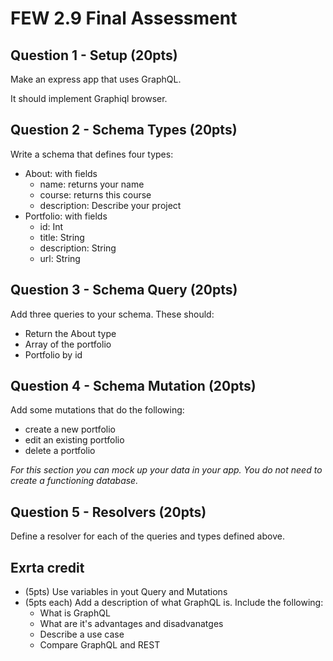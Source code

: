 # FEW 2.9 Final Assessment

## Question 1 - Setup (20pts)

Make an express app that uses GraphQL. 

It should implement Graphiql browser. 

## Question 2 - Schema Types (20pts)

Write a schema that defines four types: 

- About: with fields
	- name: returns your name
	- course: returns this course
	- description: Describe your project
- Portfolio: with fields
	- id: Int
	- title: String
	- description: String
	- url: String
	
## Question 3 - Schema Query (20pts)

Add three queries to your schema. These should:

- Return the About type
- Array of the portfolio 
- Portfolio by id 

## Question 4 - Schema Mutation (20pts)

Add some mutations that do the following: 

- create a new portfolio
- edit an existing portfolio
- delete a portfolio

_For this section you can mock up your data in your app. You do not need to create a functioning database._

## Question 5 - Resolvers (20pts)

Define a resolver for each of the queries and types defined above. 

## Exrta credit

- (5pts) Use variables in yout Query and Mutations
- (5pts each) Add a description of what GraphQL is. Include the following: 
	- What is GraphQL
	- What are it's advantages and disadvanatges
	- Describe a use case
	- Compare GraphQL and REST
	

